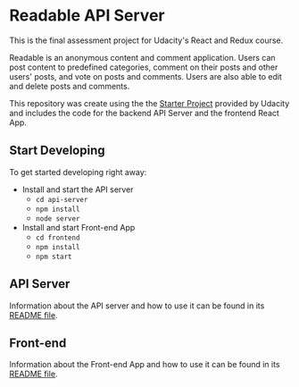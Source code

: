 # Readable API Server

This is the final assessment project for Udacity's React and Redux course.

Readable is an anonymous content and comment application. Users can post content to predefined categories, comment on their posts and other users' posts, and vote on posts and comments. Users are also able to edit and delete posts and comments.

This repository was create using the the [Starter Project](https://github.com/udacity/reactnd-project-readable-starter) provided by Udacity and includes the code for the backend API Server and the frontend React App.

## Start Developing

To get started developing right away:

* Install and start the API server
    - `cd api-server`
    - `npm install`
    - `node server`
* Install and start Front-end App
    - `cd frontend`
    - `npm install`
    - `npm start`

## API Server

Information about the API server and how to use it can be found in its [README file](api-server/README.md).

## Front-end

Information about the Front-end App and how to use it can be found in its [README file](frontend/README.md).
